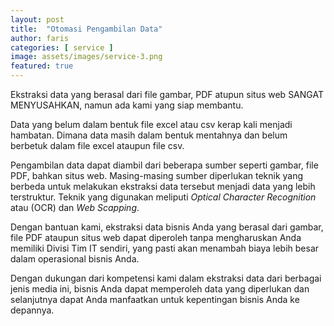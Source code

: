 ```yaml
---
layout: post
title:  "Otomasi Pengambilan Data"
author: faris
categories: [ service ]
image: assets/images/service-3.png
featured: true
---
```

Ekstraksi data yang berasal dari file gambar, PDF atupun situs web SANGAT MENYUSAHKAN, namun ada kami yang siap membantu.

Data yang belum dalam bentuk file excel atau csv kerap kali menjadi hambatan. Dimana data masih dalam bentuk mentahnya dan belum berbetuk dalam file excel ataupun file csv. 

Pengambilan data dapat diambil dari beberapa sumber seperti gambar, file PDF, bahkan situs web. Masing-masing sumber diperlukan teknik yang berbeda untuk melakukan ekstraksi data tersebut menjadi data yang lebih terstruktur. Teknik yang digunakan meliputi _Optical Character Recognition_ atau (OCR) dan _Web Scapping_.

Dengan bantuan kami, ekstraksi data bisnis Anda yang berasal dari gambar, file PDF ataupun situs web dapat diperoleh tanpa mengharuskan Anda memiliki Divisi Tim IT sendiri, yang pasti akan menambah biaya lebih besar dalam operasional bisnis Anda. 

Dengan dukungan dari kompetensi kami dalam ekstraksi data dari berbagai jenis media ini, bisnis Anda dapat memperoleh data yang diperlukan dan selanjutnya dapat Anda manfaatkan untuk kepentingan bisnis Anda ke depannya. 
